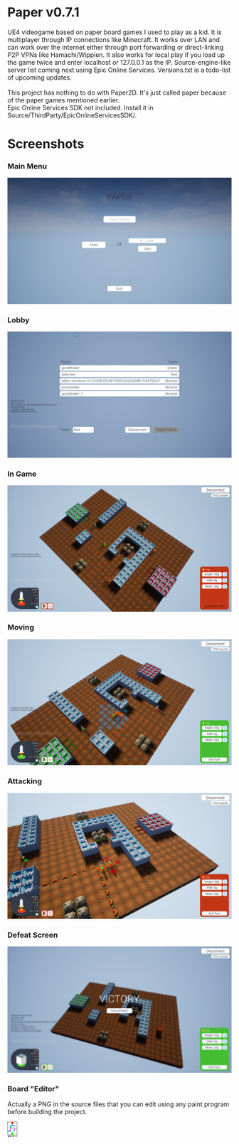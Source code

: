 # Paper v0.7.1
UE4 videogame based on paper board games I used to play as a kid. It is multiplayer through IP connections like Minecraft. It works over LAN and can work over the internet either through port forwarding or direct-linking P2P VPNs like Hamachi/Wippien. It also works for local play if you load up the game twice and enter localhost or 127.0.0.1 as the IP. Source-engine-like server list coming next using Epic Online Services. Versions.txt is a todo-list of upcoming updates.<br />
<br />
This project has nothing to do with Paper2D. It's just called paper because of the paper games mentioned earlier.<br />
Epic Online Services SDK not included. Install it in Source/ThirdParty/EpicOnlineServicesSDK/.<br />

# Screenshots
### Main Menu
![Screenshot_00](https://raw.githubusercontent.com/goodtrailer/Paper/master/Screenshots/Screenshot_00.png)
### Lobby
![Screenshot_01](https://raw.githubusercontent.com/goodtrailer/Paper/master/Screenshots/Screenshot_01.png)
### In Game
![Screenshot_02](https://raw.githubusercontent.com/goodtrailer/Paper/master/Screenshots/Screenshot_02.png)
### Moving
![Screenshot_03](https://raw.githubusercontent.com/goodtrailer/Paper/master/Screenshots/Screenshot_03.png)
### Attacking
![Screenshot_04](https://raw.githubusercontent.com/goodtrailer/Paper/master/Screenshots/Screenshot_04.png)
### Defeat Screen
![Screenshot_05](https://raw.githubusercontent.com/goodtrailer/Paper/master/Screenshots/Screenshot_05.png)
### Board "Editor"
Actually a PNG in the source files that you can edit using any paint program before building the project.

![T_Board_BC.jpg](https://raw.githubusercontent.com/goodtrailer/Paper/master/Content/Textures/T_Board_BC.png)

